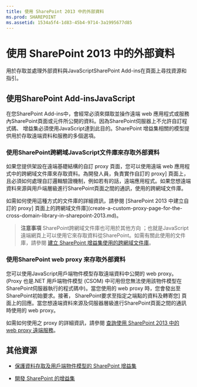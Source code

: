 ```yaml
---
title: 使用 SharePoint 2013 中的外部資料
ms.prod: SHAREPOINT
ms.assetid: 1534a5f4-1d83-45b4-9714-3a1995677d85
---
```



# 使用 SharePoint 2013 中的外部資料
用於存取並處理外部資料與JavaScriptSharePoint Add-ins在頁面上尋找資源和指引。
## 使用SharePoint Add-insJavaScript
<a name="SP15Workdata_Working"> </a>

在您SharePoint Add-ins中，會經常必須來擷取並操作遠端 web 應用程式或服務內SharePoint頁面或元件所公開的資料。因為SharePoint伺服器上不允許自訂程式碼、 增益集必須使用JavaScript達到此目的。SharePoint 增益集相關的模型提供用於存取遠端資料和服務的多個選項。
  
    
    

### 使用SharePoint跨網域JavaScript文件庫來存取外部資料

如果您提供架設在遠端基礎結構的自訂 proxy 頁面，您可以使用遠端 web 應用程式中的跨網域文件庫來存取資料。為開發人員，負責實作自訂的 proxy] 頁面上，且必須如何處理自訂邏輯驗證機制，例如若有的話，遠端應用程式。如果您想遠端資料來源與用戶端層級進行SharePoint頁面之間的通訊，使用的跨網域文件庫。
  
    
    
如需如何使用這種方式的文件庫的詳細資訊，請參閱 [SharePoint 2013 中建立自訂的 proxy] 頁面上的跨網域文件庫](create-a-custom-proxy-page-for-the-cross-domain-library-in-sharepoint-2013.md)。
  
    
    

> **注意事項**
> SharePoint跨網域文件庫也可用於其他方向 ；也就是JavaScript遠端網頁上可以使用它來存取資料從SharePoint。如需有關此使用的文件庫，請參閱 [建立 SharePoint 增益集使用的跨網域文件庫](creating-sharepoint-add-ins-that-use-the-cross-domain-library.md)。
  
    
    


### 使用SharePoint web proxy 來存取外部資料

您可以使用JavaScript用戶端物件模型存取遠端資料中公開的 web proxy。(Proxy 也是.NET 用戶端物件模型 (CSOM) 中可用但您無法使用該物件模型在SharePoint伺服器執行的程式碼中)。當您使用的 web proxy 時，您會發出至SharePoint初始要求。接著， SharePoint要求至指定之端點的資料及轉寄您] 頁面上的回應。當您想遠端資料來源及伺服器層級進行SharePoint頁面之間的通訊時使用的 web proxy。
  
    
    
如需如何使用之 proxy 的詳細資訊，請參閱 [查詢使用 SharePoint 2013 中的 web proxy 遠端服務](query-a-remote-service-using-the-web-proxy-in-sharepoint-2013.md)。
  
    
    

## 其他資源
<a name="SP15Workdata_AddRes"> </a>


-  [保護資料存取及用戶端物件模型的 SharePoint 增益集](secure-data-access-and-client-object-models-for-sharepoint-add-ins.md)
    
  
-  [開發 SharePoint 的增益集](develop-sharepoint-add-ins.md)
    
  

